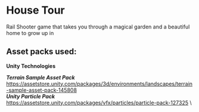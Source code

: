 # House Tour
Rail Shooter game that takes you through a magical garden and a beautiful home to grow up in



## Asset packs used: 

**Unity Technologies**

***Terrain Sample Asset Pack*** \
https://assetstore.unity.com/packages/3d/environments/landscapes/terrain-sample-asset-pack-145808 \
***Unity Particle Pack*** \
https://assetstore.unity.com/packages/vfx/particles/particle-pack-127325 \